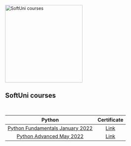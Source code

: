 <p align="left">
  <img width="250" src="https://upload.wikimedia.org/wikipedia/commons/7/76/Logo_Software_University_%28SoftUni%29_-_blue.png" alt="SoftUni courses">
</p>
<h2 align="left">SoftUni courses</h2>
<br />

| Python      | Certificate |
| :---:       | :---: |
| [Python Fundamentals January 2022](https://softuni.bg/trainings/3609/programming-fundamentals-with-python-january-2022)      | [Link](https://softuni.bg/certificates/details/129052/89f8feff)
| [Python Advanced May 2022](https://softuni.bg/trainings/3704/python-advanced-may-2022)  | [Link](https://softuni.bg/certificates/details/135909/7c00c1d4)
